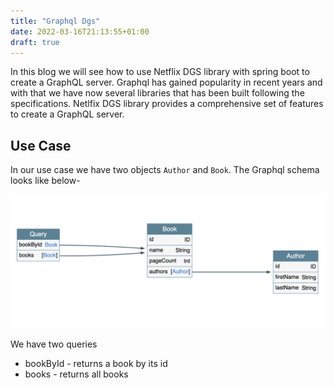 ```yaml
---
title: "Graphql Dgs"
date: 2022-03-16T21:13:55+01:00
draft: true
---
```


In this blog we will see how to use Netflix DGS library with spring boot to create a GraphQL server.
Graphql has gained popularity in recent years and with that we have now several libraries that has been built following the specifications.
Netlfix DGS library provides a comprehensive set of features to create a GraphQL server.

## Use Case
In our use case we have two objects `Author` and `Book`. The Graphql schema looks like below-

![graphql-dgs](/static/graphqlschema.png)

We have two queries
* bookById - returns a book by its id
* books - returns all books


